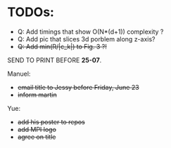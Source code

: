 TODOs:
======

* Q: Add timings that show O(N*(d+1)) complexity ?
* Q: Add pic that slices 3d porblem along z-axis?
* ~~Q: Add min(R/|c_k|) to Fig. 3 ?!~~

SEND TO PRINT BEFORE **25-07**.


Manuel:
* ~~email title to Jessy before Friday, June 23~~
* ~~inform martin~~



Yue:
* ~~add his poster to repos~~
* ~~add MPI logo~~
* ~~agree on title~~
